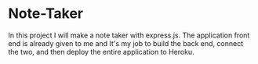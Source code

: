 # Note-Taker
In this project I will make a note taker with express.js. The application front end is already given to me and It's my job to build the back end, connect the two, and then deploy the entire application to Heroku.

